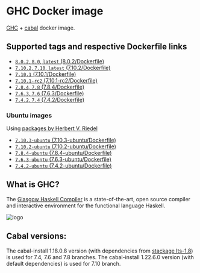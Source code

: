 # GHC Docker image

[GHC](https://www.haskell.org/ghc/) + [cabal](https://www.haskell.org/cabal/) docker image.

## Supported tags and respective Dockerfile links

- [`8.0.2`, `8.0`, `latest` (8.0.2/Dockerfile)](https://github.com/phadej/docker-ghc/blob/master/8.0.2/Dockerfile)
- [`7.10.2`, `7.10`, `latest` (7.10.2/Dockerfile)](https://github.com/phadej/docker-ghc/blob/master/7.10.2/Dockerfile)
- [`7.10.1` (7.10.1/Dockerfile)](https://github.com/phadej/docker-ghc/blob/master/7.10.1/Dockerfile)
- [`7.10.1-rc2` (7.10.1-rc2/Dockerfile)](https://github.com/phadej/docker-ghc/blob/master/7.10.1-rc2/Dockerfile)
- [`7.8.4`, `7.8` (7.8.4/Dockerfile)](https://github.com/phadej/docker-ghc/blob/master/7.8.4/Dockerfile)
- [`7.6.3`, `7.6` (7.6.3/Dockerfile)](https://github.com/phadej/docker-ghc/blob/master/7.6.3/Dockerfile)
- [`7.4.2`, `7.4` (7.4.2/Dockerfile)](https://github.com/phadej/docker-ghc/blob/master/7.4.2/Dockerfile)

### Ubuntu images

Using [packages by Herbert V. Riedel](https://launchpad.net/~hvr/+archive/ubuntu/ghc)

- [`7.10.3-ubuntu` (7.10.3-ubuntu/Dockerfile)](https://github.com/phadej/docker-ghc/blob/master/7.10.3-ubuntu/Dockerfile)
- [`7.10.2-ubuntu` (7.10.2-ubuntu/Dockerfile)](https://github.com/phadej/docker-ghc/blob/master/7.10.2-ubuntu/Dockerfile)
- [`7.8.4-ubuntu` (7.8.4-ubuntu/Dockerfile)](https://github.com/phadej/docker-ghc/blob/master/7.8.4-ubuntu/Dockerfile)
- [`7.6.3-ubuntu` (7.6.3-ubuntu/Dockerfile)](https://github.com/phadej/docker-ghc/blob/master/7.6.3-ubuntu/Dockerfile)
- [`7.4.2-ubuntu` (7.4.2-ubuntu/Dockerfile)](https://github.com/phadej/docker-ghc/blob/master/7.4.2-ubuntu/Dockerfile)

## What is GHC?

The [Glasgow Haskell Compiler](https://www.haskell.org/ghc/) is a state-of-the-art, open source compiler and interactive environment for the functional language Haskell.

![logo](https://raw.githubusercontent.com/phadej/docker-ghc/master/logo.png)

## Cabal versions:

The cabal-install 1.18.0.8 version (with dependencies from [stackage lts-1.8](http://www.stackage.org/snapshot/lts-1.8)) is used for 7.4, 7.6 and 7.8 branches.
The cabal-install 1.22.6.0 version (with default dependencies) is used for 7.10 branch.
